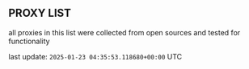 ## PROXY LIST

all proxies in this list were collected from open sources and tested for functionality

last update: `2025-01-23 04:35:53.118680+00:00` UTC